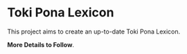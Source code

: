 # Toki Pona Lexicon

This project aims to create an up-to-date Toki Pona Lexicon.

**More Details to Follow**.
